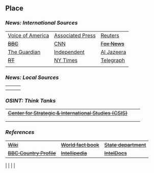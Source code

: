 ## Place ##

### _News: International Sources_ ###
|   |   |   |
| --- | --- | --- |
| [Voice of America](https://www.voanews.com/search?search_api_fulltext=$$$$&type=1&sort_by=publication_time) | [Associated Press](https://apnews.com/$$$$) | [Reuters](https://www.reuters.com/places/$$$$) |
| [~~BBC~~]() | [CNN](https://www.cnn.com/search/?q=$$$$&size=10&type=article) | [~~Fox News~~]() |
| [The Guardian](https://www.theguardian.com/world/$$$$)  | [Independent](https://www.independent.co.uk/topic/$$$$) | [Al Jazeera](https://www.aljazeera.com/topics/country/$$$$.html) |
| [~~RT~~]() | [NY Times](https://www.nytimes.com/section/world/$$$$) | [Telegraph](https://www.telegraph.co.uk/$$$$/) |
|  |  |  |

### _News: Local Sources_ ###
|   |   |   |
| --- | --- | --- |
|  |  |  |
|  |  |  |

### _OSINT: Think Tanks_ ###
|  |  |  |
| --- | --- | --- |
| [~~Center for Strategic & International Studies \(CSIS\)~~]() | []() | []() |
| []() | []() | []() |
| []() | []() | []() |


### _References_ ###
|   |   |   |
| --- | --- | --- |
| [~~Wiki~~]() | [~~World fact book~~]() | [~~State department~~]() |
| [~~BBC Country Profile~~]() | [~~Intellipedia~~]() | [~~IntelDocs~~]() |




|  |  |  |

